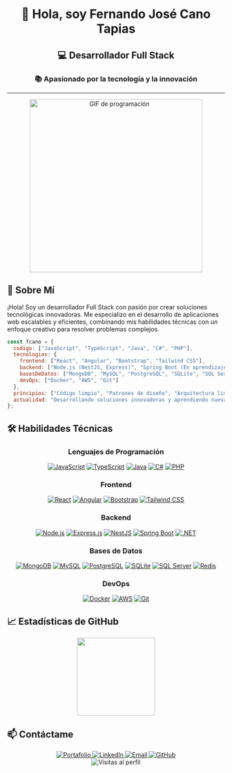 <div align="center">
  <h1>👋 Hola, soy Fernando José Cano Tapias</h1>
  <h2>💻 Desarrollador Full Stack</h2>
  <h3>📚 Apasionado por la tecnología y la innovación</h3>
</div>

---

<div align="center">
  <img src="https://media.giphy.com/media/L1R1tvI9svkIWwpVYr/giphy.gif" width="400" alt="GIF de programación" />
</div>

## 🚀 Sobre Mí

¡Hola! Soy un desarrollador Full Stack con pasión por crear soluciones tecnológicas innovadoras. Me especializo en el desarrollo de aplicaciones web escalables y eficientes, combinando mis habilidades técnicas con un enfoque creativo para resolver problemas complejos.

```javascript
const fcano = {
  codigo: ["JavaScript", "TypeScript", "Java", "C#", "PHP"],
  tecnologias: {
    frontend: ["React", "Angular", "Bootstrap", "Tailwind CSS"],
    backend: ["Node.js (NestJS, Express)", "Spring Boot (En aprendizaje)", ".NET Core (C#)"],
    basesDeDatos: ["MongoDB", "MySQL", "PostgreSQL", "SQLite", "SQL Server", "Redis"],
    devOps: ["Docker", "AWS", "Git"]
  },
  principios: ["Código limpio", "Patrones de diseño", "Arquitectura limpia"],
  actualidad: "Desarrollando soluciones innovadoras y aprendiendo nuevas tecnologías"
};
```

## 🛠️ Habilidades Técnicas

<div align="center">
  
### Lenguajes de Programación
[![JavaScript](https://img.shields.io/badge/JavaScript-F7DF1E?style=for-the-badge&logo=javascript&logoColor=black)]()
[![TypeScript](https://img.shields.io/badge/TypeScript-007ACC?style=for-the-badge&logo=typescript&logoColor=white)]()
[![Java](https://img.shields.io/badge/Java-ED8B00?style=for-the-badge&logo=openjdk&logoColor=white)]()
[![C#](https://img.shields.io/badge/C%23-239120?style=for-the-badge&logo=c-sharp&logoColor=white)]()
[![PHP](https://img.shields.io/badge/PHP-7777AA?style=for-the-badge&logo=php&logoColor=white)]()

### Frontend
[![React](https://img.shields.io/badge/React-20232A?style=for-the-badge&logo=react&logoColor=61DAFB)]()
[![Angular](https://img.shields.io/badge/Angular-DD0031?style=for-the-badge&logo=angular&logoColor=white)]()
[![Bootstrap](https://img.shields.io/badge/Bootstrap-563D7C?style=for-the-badge&logo=bootstrap&logoColor=white)]()
[![Tailwind CSS](https://img.shields.io/badge/Tailwind_CSS-38B2AC?style=for-the-badge&logo=tailwind-css&logoColor=white)]()

### Backend
[![Node.js](https://img.shields.io/badge/Node.js-339933?style=for-the-badge&logo=nodedotjs&logoColor=white)]()
[![Express.js](https://img.shields.io/badge/Express.js-000000?style=for-the-badge&logo=express&logoColor=white)]()
[![NestJS](https://img.shields.io/badge/NestJS-339933?style=for-the-badge&logo=nestjs&logoColor=white)]()
[![Spring Boot](https://img.shields.io/badge/Spring_Boot-6DB33F?style=for-the-badge&logo=spring&logoColor=white)]()
[![.NET](https://img.shields.io/badge/.NET-512BD4?style=for-the-badge&logo=dotnet&logoColor=white)]()

### Bases de Datos
[![MongoDB](https://img.shields.io/badge/MongoDB-4EA94B?style=for-the-badge&logo=mongodb&logoColor=white)]()
[![MySQL](https://img.shields.io/badge/MySQL-005C84?style=for-the-badge&logo=mysql&logoColor=white)]()
[![PostgreSQL](https://img.shields.io/badge/PostgreSQL-316192?style=for-the-badge&logo=postgresql&logoColor=white)]()
[![SQLite](https://img.shields.io/badge/SQLite-005C84?style=for-the-badge&logo=mysql&logoColor=white)]()
[![SQL Server](https://img.shields.io/badge/SQL_Server-005C84?style=for-the-badge&logo=sqlserver&logoColor=white)]()
[![Redis](https://img.shields.io/badge/redis-%23DD0031.svg?&style=for-the-badge&logo=redis&logoColor=white)]()

### DevOps
[![Docker](https://img.shields.io/badge/Docker-2CA5E0?style=for-the-badge&logo=docker&logoColor=white)]()
[![AWS](https://img.shields.io/badge/Amazon_AWS-FF9900?style=for-the-badge&logo=amazonaws&logoColor=white)]()
[![Git](https://img.shields.io/badge/GIT-E44C30?style=for-the-badge&logo=git&logoColor=white)]()

</div>

## 📈 Estadísticas de GitHub

<div align="center">
  <a href="https://github.com/fernandoDev19">
    <!-- <img height="180em" src="https://github-readme-stats.vercel.app/api?username=fernandoDev19&show_icons=true&theme=radical&include_all_commits=true&count_private=true"/> -->
    <img height="180em" src="https://github-readme-stats.vercel.app/api/top-langs/?username=fernandoDev19&layout=compact&langs_count=8&theme=radical"/>
  </a>
</div>

## 📫 Contáctame

<div align="center">
  <a href="https://fernando-dev-19.netlify.app" target="_blank">
    <img src="https://img.shields.io/badge/Portafolio-2E8B57?style=for-the-badge&logo=react&logoColor=white" alt="Portafolio" />
  </a>
  <a href="https://www.linkedin.com/in/fernando-cano-developer" target="_blank">
    <img src="https://img.shields.io/badge/LinkedIn-0077B5?style=for-the-badge&logo=linkedin&logoColor=white" alt="LinkedIn" />
  </a>
  <a href="mailto:fernandocanotapias@gmail.com">
    <img src="https://img.shields.io/badge/Gmail-D14836?style=for-the-badge&logo=gmail&logoColor=white" alt="Email" />
  </a>
  <a href="https://github.com/fernandoDev19" target="_blank">
    <img src="https://img.shields.io/badge/GitHub-100000?style=for-the-badge&logo=github&logoColor=white" alt="GitHub" />
  </a>
</div>

<div align="center">
  <img src="https://komarev.com/ghpvc/?username=fernandoDev19&style=flat-square&color=2E8B57" alt="Visitas al perfil" />
</div>
